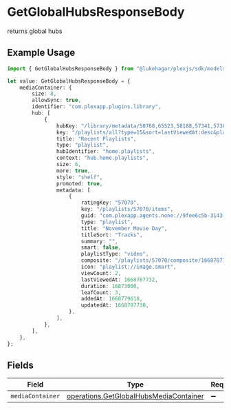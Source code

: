 # GetGlobalHubsResponseBody

returns global hubs

## Example Usage

```typescript
import { GetGlobalHubsResponseBody } from "@lukehagar/plexjs/sdk/models/operations";

let value: GetGlobalHubsResponseBody = {
    mediaContainer: {
        size: 8,
        allowSync: true,
        identifier: "com.plexapp.plugins.library",
        hub: [
            {
                hubKey: "/library/metadata/50768,65523,58188,57341,57302,57070",
                key: "/playlists/all?type=15&sort=lastViewedAt:desc&playlistType=video,audio",
                title: "Recent Playlists",
                type: "playlist",
                hubIdentifier: "home.playlists",
                context: "hub.home.playlists",
                size: 6,
                more: true,
                style: "shelf",
                promoted: true,
                metadata: [
                    {
                        ratingKey: "57070",
                        key: "/playlists/57070/items",
                        guid: "com.plexapp.agents.none://9fee6c5b-3143-4923-813e-57bd0190056c",
                        type: "playlist",
                        title: "November Movie Day",
                        titleSort: "Tracks",
                        summary: "",
                        smart: false,
                        playlistType: "video",
                        composite: "/playlists/57070/composite/1668787730",
                        icon: "playlist://image.smart",
                        viewCount: 2,
                        lastViewedAt: 1668787732,
                        duration: 16873000,
                        leafCount: 3,
                        addedAt: 1668779618,
                        updatedAt: 1668787730,
                    },
                ],
            },
        ],
    },
};
```

## Fields

| Field                                                                                                   | Type                                                                                                    | Required                                                                                                | Description                                                                                             |
| ------------------------------------------------------------------------------------------------------- | ------------------------------------------------------------------------------------------------------- | ------------------------------------------------------------------------------------------------------- | ------------------------------------------------------------------------------------------------------- |
| `mediaContainer`                                                                                        | [operations.GetGlobalHubsMediaContainer](../../../sdk/models/operations/getglobalhubsmediacontainer.md) | :heavy_minus_sign:                                                                                      | N/A                                                                                                     |